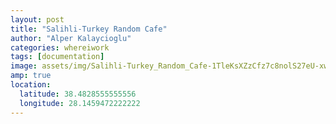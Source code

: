```yaml
---
layout: post
title: "Salihli-Turkey Random Cafe"
author: "Alper Kalaycioglu"
categories: whereiwork
tags: [documentation]
image: assets/img/Salihli-Turkey_Random_Cafe-1TleKsXZzCfz7c8nolS27eU-xwYe-fgJp.jpg
amp: true
location:
  latitude: 38.4828555555556
  longitude: 28.1459472222222
---
```

